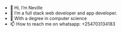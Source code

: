 - 👋 Hi, I’m Neville 
- 👀 I’m a full stack web developer and app developer. 
- 🌱 With a degree in computer science 
- 📫 How to reach me on whatsapp: +254703134183

<!---
Neville/Neville is a ✨ special ✨ repository because its `README.md` (this file) appears on your GitHub profile.
You can click the Preview link to take a look at your changes.
--->
